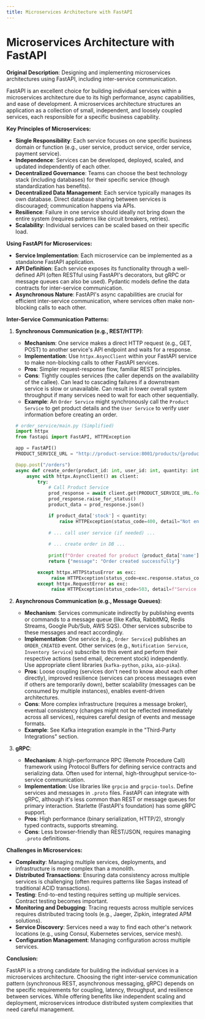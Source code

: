 ```yaml
---
title: Microservices Architecture with FastAPI
---
```


# Microservices Architecture with FastAPI

**Original Description**: Designing and implementing microservices architectures using FastAPI, including inter-service communication.

FastAPI is an excellent choice for building individual services within a microservices architecture due to its high performance, async capabilities, and ease of development. A microservices architecture structures an application as a collection of small, independent, and loosely coupled services, each responsible for a specific business capability.

**Key Principles of Microservices:**

*   **Single Responsibility**: Each service focuses on one specific business domain or function (e.g., user service, product service, order service, payment service).
*   **Independence**: Services can be developed, deployed, scaled, and updated independently of each other.
*   **Decentralized Governance**: Teams can choose the best technology stack (including databases) for their specific service (though standardization has benefits).
*   **Decentralized Data Management**: Each service typically manages its own database. Direct database sharing between services is discouraged; communication happens via APIs.
*   **Resilience**: Failure in one service should ideally not bring down the entire system (requires patterns like circuit breakers, retries).
*   **Scalability**: Individual services can be scaled based on their specific load.

**Using FastAPI for Microservices:**

*   **Service Implementation**: Each microservice can be implemented as a standalone FastAPI application.
*   **API Definition**: Each service exposes its functionality through a well-defined API (often RESTful using FastAPI's decorators, but gRPC or message queues can also be used). Pydantic models define the data contracts for inter-service communication.
*   **Asynchronous Nature**: FastAPI's async capabilities are crucial for efficient inter-service communication, where services often make non-blocking calls to each other.

**Inter-Service Communication Patterns:**

1.  **Synchronous Communication (e.g., REST/HTTP)**:
    *   **Mechanism**: One service makes a direct HTTP request (e.g., GET, POST) to another service's API endpoint and waits for a response.
    *   **Implementation**: Use `httpx.AsyncClient` within your FastAPI service to make non-blocking calls to other FastAPI services.
    *   **Pros**: Simpler request-response flow, familiar REST principles.
    *   **Cons**: Tightly couples services (the caller depends on the availability of the callee). Can lead to cascading failures if a downstream service is slow or unavailable. Can result in lower overall system throughput if many services need to wait for each other sequentially.
    *   **Example**: An `Order Service` might synchronously call the `Product Service` to get product details and the `User Service` to verify user information before creating an order.

    ```python
    # order_service/main.py (Simplified)
    import httpx
    from fastapi import FastAPI, HTTPException

    app = FastAPI()
    PRODUCT_SERVICE_URL = "http://product-service:8001/products/{product_id}" # Use service discovery in real env

    @app.post("/orders")
    async def create_order(product_id: int, user_id: int, quantity: int):
        async with httpx.AsyncClient() as client:
            try:
                # Call Product Service
                prod_response = await client.get(PRODUCT_SERVICE_URL.format(product_id=product_id))
                prod_response.raise_for_status()
                product_data = prod_response.json()

                if product_data['stock'] < quantity:
                    raise HTTPException(status_code=400, detail="Not enough stock")
                
                # ... call user service (if needed) ...
                
                # ... create order in DB ...
                
                print(f"Order created for product {product_data['name']}")
                return {"message": "Order created successfully"}

            except httpx.HTTPStatusError as exc:
                 raise HTTPException(status_code=exc.response.status_code, detail=f"Error from dependent service: {exc.response.text}")
            except httpx.RequestError as exc:
                 raise HTTPException(status_code=503, detail=f"Service communication error: {exc}")
    ```

2.  **Asynchronous Communication (e.g., Message Queues)**:
    *   **Mechanism**: Services communicate indirectly by publishing events or commands to a message queue (like Kafka, RabbitMQ, Redis Streams, Google Pub/Sub, AWS SQS). Other services subscribe to these messages and react accordingly.
    *   **Implementation**: One service (e.g., `Order Service`) publishes an `ORDER_CREATED` event. Other services (e.g., `Notification Service`, `Inventory Service`) subscribe to this event and perform their respective actions (send email, decrement stock) independently. Use appropriate client libraries (`kafka-python`, `pika`, `aio-pika`).
    *   **Pros**: Loose coupling (services don't need to know about each other directly), improved resilience (services can process messages even if others are temporarily down), better scalability (messages can be consumed by multiple instances), enables event-driven architectures.
    *   **Cons**: More complex infrastructure (requires a message broker), eventual consistency (changes might not be reflected immediately across all services), requires careful design of events and message formats.
    *   **Example**: See Kafka integration example in the "Third-Party Integrations" section.

3.  **gRPC**:
    *   **Mechanism**: A high-performance RPC (Remote Procedure Call) framework using Protocol Buffers for defining service contracts and serializing data. Often used for internal, high-throughput service-to-service communication.
    *   **Implementation**: Use libraries like `grpcio` and `grpcio-tools`. Define services and messages in `.proto` files. FastAPI can integrate with gRPC, although it's less common than REST or message queues for primary interaction. Starlette (FastAPI's foundation) has some gRPC support.
    *   **Pros**: High performance (binary serialization, HTTP/2), strongly typed contracts, supports streaming.
    *   **Cons**: Less browser-friendly than REST/JSON, requires managing `.proto` definitions.

**Challenges in Microservices:**

*   **Complexity**: Managing multiple services, deployments, and infrastructure is more complex than a monolith.
*   **Distributed Transactions**: Ensuring data consistency across multiple services is challenging (often requires patterns like Sagas instead of traditional ACID transactions).
*   **Testing**: End-to-end testing requires setting up multiple services. Contract testing becomes important.
*   **Monitoring and Debugging**: Tracing requests across multiple services requires distributed tracing tools (e.g., Jaeger, Zipkin, integrated APM solutions).
*   **Service Discovery**: Services need a way to find each other's network locations (e.g., using Consul, Kubernetes services, service mesh).
*   **Configuration Management**: Managing configuration across multiple services.

**Conclusion:**

FastAPI is a strong candidate for building the individual services in a microservices architecture. Choosing the right inter-service communication pattern (synchronous REST, asynchronous messaging, gRPC) depends on the specific requirements for coupling, latency, throughput, and resilience between services. While offering benefits like independent scaling and deployment, microservices introduce distributed system complexities that need careful management.

    